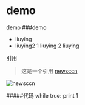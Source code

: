 # demo
demo
###demo
- liuying
- liuying2
1 liuying
2 liuying

引用
>这是一个引用
[newsccn](http://wwww.newsccn.com)

![newsccn](http://file.newsccn.com/images/2015/0703/20150703023023610.jpg)

#####代码
  while true:
    print 1

